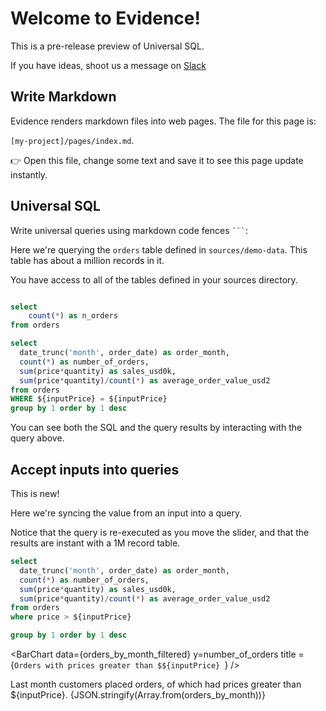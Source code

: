 # Welcome to Evidence!

<Alert status=warning>

This is a pre-release preview of Universal SQL. 

</Alert>

If you have ideas, shoot us a message on [Slack](https://join.slack.com/t/evidencedev/shared_invite/zt-uda6wp6a-hP6Qyz0LUOddwpXW5qG03Q)

## Write Markdown

Evidence renders markdown files into web pages. The file for this page is:

`[my-project]/pages/index.md`.

👉 Open this file, change some text and save it to see this page update instantly.

## Universal SQL

Write universal queries using markdown code fences ` ``` `:

Here we're querying the `orders` table defined in `sources/demo-data`. This table has about a million records in it. 

You have access to all of the tables defined in your sources directory. 

```sql all_orders

select 
	count(*) as n_orders
from orders 

```

```sql orders_by_month
select
  date_trunc('month', order_date) as order_month,
  count(*) as number_of_orders,
  sum(price*quantity) as sales_usd0k,
  sum(price*quantity)/count(*) as average_order_value_usd2
from orders
WHERE ${inputPrice} = ${inputPrice}
group by 1 order by 1 desc
```

You can see both the SQL and the query results by interacting with the query above.

## Accept inputs into queries 

<Alert status=info>
	This is new! 
</Alert>

Here we're syncing the value from an input into a query. 

Notice that the query is re-executed as you move the slider, and that the results are instant with a 1M record table. 

<RangeInput min=0 max=44 bind:inputPrice={inputPrice} />

```sql orders_by_month_filtered
select
  date_trunc('month', order_date) as order_month,
  count(*) as number_of_orders,
  sum(price*quantity) as sales_usd0k,
  sum(price*quantity)/count(*) as average_order_value_usd2
from orders
where price > ${inputPrice}

group by 1 order by 1 desc
```

<BarChart data={orders_by_month_filtered} y=number_of_orders title = {`Orders with prices greater than $${inputPrice} `} />

Last month customers placed **<Value data={orders_by_month} column=number_of_orders/>** orders, of which <Value data={orders_by_month_filtered} column=number_of_orders/> had prices greater than ${inputPrice}.
{JSON.stringify(Array.from(orders_by_month))}

<script>
	let inputPrice = 0
  $: console.log($page.data)
  $: orders_by_month.fetch()
  $: console.log(orders_by_month)
</script>